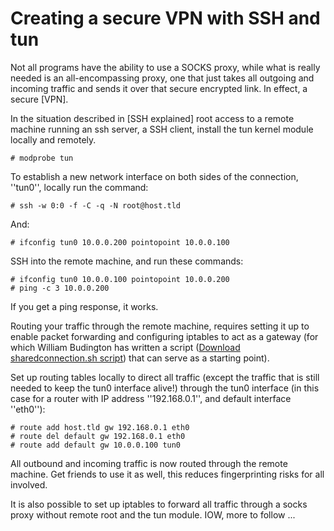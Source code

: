 # Creating a secure VPN with SSH and tun

Not all programs have the ability to use a SOCKS proxy, while what is really needed is an all-encompassing proxy, one that just takes all outgoing and incoming traffic and sends it over that secure encrypted link. In effect, a secure [VPN].

In the situation described in [SSH explained] root access to a remote machine running an ssh server, a SSH client, install the tun kernel module locally and remotely.

    # modprobe tun    
    
To establish a new network interface on both sides of the connection, ''tun0'', locally run the command:

    # ssh -w 0:0 -f -C -q -N root@host.tld    

And:

    # ifconfig tun0 10.0.0.200 pointopoint 10.0.0.100    

SSH into the remote machine, and run these commands:

    # ifconfig tun0 10.0.0.100 pointopoint 10.0.0.200
    # ping -c 3 10.0.0.200    

If you get a ping response, it works. 

Routing your traffic through the remote machine, requires setting it up to enable packet forwarding and configuring iptables to act as a gateway (for which William Budington has written a script ([Download sharedconnection.sh script](https://www.inputoutput.io/shareconnection.sh)) that can serve as a starting point). 

Set up routing tables locally to direct all traffic (except the traffic that is still needed to keep the tun0 interface alive!) through the tun0 interface (in this case for a router with IP address ''192.168.0.1'', and default interface ''eth0''):

    # route add host.tld gw 192.168.0.1 eth0
    # route del default gw 192.168.0.1 eth0
    # route add default gw 10.0.0.100 tun0    

All outbound and incoming traffic is now routed through the remote machine. Get friends to use it as well, this reduces fingerprinting risks for all involved.

It is also possible to set up iptables to forward all traffic through a socks proxy without remote root and the tun module. IOW, more to follow ...
